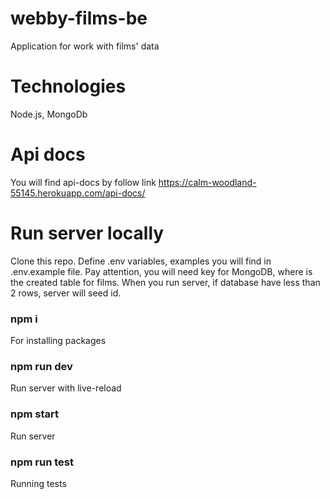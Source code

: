 # webby-films-be
Application for work with films' data
# Technologies
Node.js, MongoDb

# Api docs
You will find api-docs by follow link
https://calm-woodland-55145.herokuapp.com/api-docs/

# Run server locally
Clone this repo.
Define .env variables, examples you will find in .env.example file.
Pay attention, you will need key for MongoDB, where is the created table for films.
When you run server, if database have less than 2 rows, server will seed id. 
### npm i
For installing packages

### npm run dev
Run server with live-reload

### npm start
Run server

### npm run test
Running tests